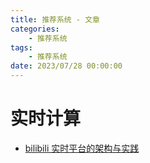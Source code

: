```yaml
---
title: 推荐系统 - 文章
categories: 
    - 推荐系统
tags:
    - 推荐系统
date: 2023/07/28 00:00:00
---
```


# 实时计算

- [bilibili 实时平台的架构与实践](https://developer.aliyun.com/article/745196)